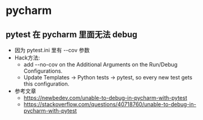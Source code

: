 # pycharm

## pytest 在 pycharm 里面无法 debug
- 因为 pytest.ini 里有 --cov 参数
- Hack方法: 
  - add --no-cov on the Additional Arguments on the Run/Debug Configurations.
  - Update Templates -> Python tests -> pytest, so every new test gets this configuration.
- 参考文章
  - https://newbedev.com/unable-to-debug-in-pycharm-with-pytest
  - https://stackoverflow.com/questions/40718760/unable-to-debug-in-pycharm-with-pytest
